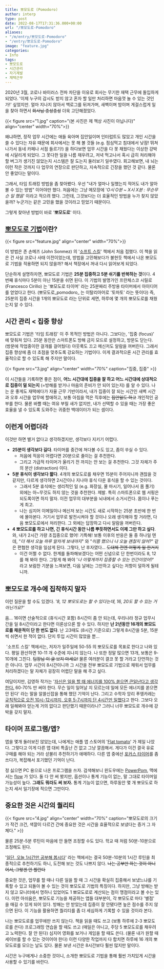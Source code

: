 ```yaml
---
title: 뽀모도로 (Pomodoro)
author: interp
type: post
date: 2022-08-17T17:31:36.000+00:00
url: "/뽀모도로-Pomodoro"
aliases: 
- "/m/entry/뽀모도로-Pomodoro"
- "/entry/뽀모도로-Pomodoro"
image: "feature.jpg"
categories:
- Info
tags:
- 뽀모도로
- 시간관리
- 자기계발
- 재택근무
---
```


2020년 3월, 코로나 바이러스 전파 차단을 이유로 회사는 무기한 재택 근무에 돌입하게 되었다. '이제 누구의 감시도 받지 않고 혼자 할 일만 처리하면 마음껏 놀 수 있는 것인가!' 싶었지만. 얼마 지나지 않아서 백로그를 뒤져가며, 새벽이며 밤이며 게걸스럽게 일을 찾아 하면서 ~~회사님 충성충성~~ 더욱 고단해졌었다.

{{< figure src="1.jpg" caption="(본 사진은 제 책상 사진이 아닙니다)" align="center" width="70%">}}

왜냐하면, 정작 업무 시간에는 애들 육아며 집안일이며 인터럽트도 많았고 개인 시간을 쓸 수 있다는 자유 때문에 회사에서는 못 해 볼 것들 (e.g. 점심먹고 침대에서 낮잠! 뛰쳐나가서 동네 카페나 서점 들르기!) 을 하다보면 업무 시간을 다 못 채웠다는 이상한 강박에 시달리게 되었다. 그 못다한 일을 나름 채우려고, 저녁 먹고나서 혹시 급히 처리해야 할 버그가 생기진 않았는지 시스템은 잘 도는지 둘러보기 일쑤였다. 회고해보면, 내 뇌는 이런 작은 것까지 다 업무의 연장으로 판단하고, 지속적으로 긴장을 했던 것 같다. 물론 안 좋았다는 말이다.

그래서, 타임 트래킹 방법을 좀 찾아봤다. 우선 "내가 얼마나 일했는지 적어도 내가 알아볼 수 있는 방법" 이어야만 했다. 처음에는 그냥 메모장에 '_O시 O분 ~ X시 X분 : 무슨무슨 일 했음_' 이라고 적으려 했다. 그런데, 그것보다는 더 효율적인 방법을 누가 찾지 않았을까? 누군가는 같은 고민을 했을 것이라고 믿었기 때문이다.

그렇게 찾아낸 방법이 바로 '**뽀모도로**' 이다.

## [뽀모도로 기법](https://en.wikipedia.org/wiki/Pomodoro_Technique)이란?

{{< figure src="feature.jpg" align="center" width="70%">}}

이 방법은 존 손메즈 (John Sonmez) 의 '[소프트 스킬](https://www.aladin.co.kr/shop/wproduct.aspx?ItemId=298621616)' 책에서 처음 접했다. 이 책을 읽은 건 사실 코로나 사태 이전이었는데, 방법을 고민해보다가 불현듯 책에서 나온 뽀모도로 기법을 적용하면 되지 않을까? 해서 책장에서 꺼내 다시 읽어보게 되었다.

단순하게 설명하자면, 뽀모도로 기법은 **25분 집중하고 5분 쉬기를 반복하는 것**이다. 4번째 휴식마다 5분이 아닌 15분을 쉬면 된다. 이 기법의 발명가인 프란체스코 시릴로 (Francesco Cirillo) 는 '뽀모도로 타이머' 라는 25분짜리 주방용 타이머에서 아이디어를 얻었다고 한다. (뽀모도로_pomodoro_ 는 이탈리아어로 '토마토' 라는 뜻이다) 즉, 25분의 집중 시간을 1개의 뽀모도로 라는 단위로 세면, 하루에 몇 개의 뽀모도로를 채웠는지 알 수 있다.

## 시간 관리 < 집중 향상

뽀모도로 기법은 '타임 트래킹' 이 주 목적인 방법은 아니다. 그보다는, '집중 (focus)' 에 맞춰져 있다. 25분 동안은 스마트폰도 방해 금지 모드로 설정하고, 방문도 닫는다. (방문에 작업중이란 걸개를 걸어뒀다) 아웃룩도 끄고 메신저도 알람을 꺼버린다. 그래서 집중 향상에 좀 더 초점을 맞추도록 강요하는 기법이다. 이게 결과적으론 시간 관리를 효율적으로 할 수 있도록 해 주지만 말이다.

{{< figure src="3.jpg" align="center" width="70%" caption="집중, 집중" >}}

이 시간들을 기록하면 좋은 점이, **어느 시간대에 집중을 잘 하고 어느 시간대에 상대적으로 집중이 덜 되는지** (=방해를 받거나 마음의 준비가 안 되어 있는지) 를 알 수 있다. 나는 운 좋게도 재택에다가 자율 근무 기반이라서, 내가 집중이 잘 되는 시간인 새벽 시간과 오후 시간을 업무에 할애하고, 보통 아침을 먹은 직후에는 ~~집안일도 하고~~ 개인적인 공부를 한다. 물론 바쁠 때는 여유 부릴 새가 없지만, 내가 선택할 수 있을 때는 가장 좋은 효율을 낼 수 있도록 도와주는 귀중한 백데이터가 되는 셈이다.

## 이런게 어렵더라

이것만 하면 별거 없다고 생각하겠지만, 생각보다 지키기 어렵다. 

-   **25분이 생각보다 길다**. 타이머를 중간에 쳐다볼 수도 있고, 좀이 쑤실 수 있다.
    -   처음에 적응이 어렵다면 20분으로 줄이는 걸 추천한다.
    -   그리고 가급적 타이머가 울리기 전 까지는 안 보는 걸 추천한다. 그것 자체가 주의 분산 (distraction) 이다.
-   **5분 휴식이 생각보다 짧다**. 4개의 뽀모도로를 채우면 15분이 주어지니까 괜찮을 것 같지만, 다르게 생각하면 2시간이나 지나야 휴식 다운 휴식을 할 수 있는 것이다.
    -   그래서 5분 휴식에는 생리적인 일 (e.g. 화장실, 물 마시기, 일어나서 몸 풀기) 외에는 아~무것도 하지 않는 것을 추천한다. 제발. 특히 스마트폰으로 웹 서핑은 되도록이면 하지 말자. 이전 업무의 대부분을 뇌내에서 소거시킨다. 몸이나 푸는게 최고.
    -   나는 심지어 이메일이나 메신저 보는 시간도 새로 시작하는 25분 초반에 한 번에 몰아본다. 거기서 업무로 발전시켜야 할 것이나 오래 생각해야 할 거라면, 다음 뽀모도로에서 처리한다. 그 외에는 답장하고 다시 알람을 꺼버린다.
-   **4 뽀모도로를 하고 나면, 긴 휴식시간 동안 나름 뿌듯하면서도 이제 그만 하고 싶다**. 와, 내가 2시간 가량 초집중으로 했어! 기특해! 보통 이후의 반응은 둘 중 하나일 텐데, "_더 해서 오늘 하루 알차게 보내야지_" 와 "_이쯤 했으니 나 오늘 괜찮지 않어?_" 같은 편협한 생각을 일삼게 된다. 그렇다, 난 후자였다... ~~도대체 전엔 어떻게 일 한거지~~
    -   이건 어쩔 수 없다. 한계를 돌파해보겠다는 어떤 신념으로 단 한번이라도 8, 12 를 해 봐야 한다. 그렇게 해 봐야 '_나 이렇게까지 집중할 수 있는 인간이었어?_' 라고 보람찬 기분을 느껴보면, 다음 날에는 그만하고 싶다는 저항이 덜하게 될테니까.

## 뽀모도로 개수에 집착하지 말자

이런 질문을 할 수도 있겠다. '_8, 12 뽀모도로는 할 수 있다는데_, _16, 20도 할 수 있는 거 아닌가요?'_

음... 16이면 산술적으로 (휴식시간 포함) 8시간이 좀 안 되는데, 우리나라 정규 업무시간을 일 8시간이라고 한다면 이론상으론 할 수 있다. 하지만 **난 2년동안 16개의 뽀모도로를 채운적이 단 한 번도 없다**. 난 고3때도 (8시간 기준으로) 그렇게 8시간을 5분, 15분씩 쉬면서 한 적이 없다. 단지 투입 시간이 많았을 뿐...

 '소프트 스킬' 책에서는, 저자가 일주일에 50-55 의 뽀모도로를 목표로 한다고 나와 있다. 평일 환산하면 10-11 개 수준에 지나지 않는다. 나 또한 정말 많으면 13개, 보통은 9-10개에 그친다. ~~팀장님 이 글 보지 마세요!~~ 물론 여러분이 결코 못 할 거라고 단언하는 것은 아니다. 업무 시간이 8시간이니까 그 시간을 전부 뽀모도로 기법으로 채워서 업무를 처리하겠다는 말 자체가 굉장히 어렵단 말을 해 주고 싶다.

여담이지만, 김영하 작가는 '[자신은 일을 할 때 에너지를 100% 쏟으면 큰일난다고 생각한다.](https://www.youtube.com/watch?v=MbZ9qyY--CE&ab_channel=tvN) 60-70% 만 써야 한다. 무슨 일이 일어날 지 모르는데 일에 모든 에너지를 쏟으면 안 된다' 라는 말을 알쓸신잡을 통해 했던 기억이 난다. 그리고 수학자 앙리 푸엥카레는 [규칙적으로 오전 10시-12시까지, 오후 5-7시까지 단 4시간만 일했다](https://en.wikipedia.org/wiki/Henri_Poincaré#Toulouse's_characterisation)고 한다. 그보다 오래 일해봐야 얻는게 거의 없다고 판단했기 때문이라나? 그러니 너무 뽀모도로 개수에 강박을 갖지 말자.

## 타이머 프로그램/앱?

앱을 몇개 둘러보진 않았는데, 나에게는 애플 앱 스토어의 '[Flat tomato](https://apps.apple.com/kr/app/flat-tomato-time-management/id719462746)' 가 제일 나았다. 그렇다고 이게 다른 앱 대비 특출난 건 없고 그냥 깔끔해서. 게다가 이건 결국 유료 구매를 해야 되는 거라 섣불리 추천하기가 애매하다. 다른 앱 중에선 [포커스 타이머](https://apps.apple.com/kr/app/focus-timer-%EC%A7%91%EC%A4%91%EB%A0%A5-%ED%96%A5%EC%83%81-%EC%96%B4%ED%94%8C/id974920073)를 좀 쓰다가, 복잡해서 포기했던 기억이 난다.

정 싫으면 PC 용으로 나온 프로그램을 쓰자. 검색해보니 윈도우에는 [PowerPom](https://apps.microsoft.com/store/detail/powerpom-pomodoro-timer/9P5ZSCL5QC8W?hl=ko-kr&gl=KR), 맥에서는 [flow](https://flowapp.info/) 가 있다. 둘 다 안 써 봤지만, 옵션이나 통계 기능이 없는, 말 그대로 타이머일 가능성이 높다. **그래도** **뭐라도 써 보자.** 통계 기능이 없으면, 하루동안 몇 개 뽀모도로 하는지 세서 일기장에 적으면 그만이다. 

## 중요한 것은 시간의 퀄리티

{{< figure src="4.jpg" align="center" width="70%" caption="뽀모도로의 크기가 작건 크건, 색깔이 다르건 간에 중요한 것은 시간을 효율적으로 보냈다는 증거 그 자체다." >}}

물론 25분-5분 루틴이 마음에 안 들면 조정할 수도 있다. 학교 때 처럼 50분-10분으로 조정해도 된다. 

'[일단, 오늘 1시간만 공부해 봅시다](https://www.aladin.co.kr/shop/wproduct.aspx?ItemId=195380024&start=slayer)' 라는 책에서는 결국 50분-10분의 1시간 루틴을 최종적으로 추천하기도 하니, 도전해 보는 것도 나쁘지 않다. ~~나는 공부만 하는 것이 아니어서, 그렇겐 안 할란다~~

중요한 것은, 업무를 할 때나 다른 일을 할 때 그 시간을 확실히 집중해서 보냈느냐를 기록할 수 있고 되돌아 볼 수 있는 것이 뽀모도로 기법의 특징이다. 하지만, 그냥 방해는 받지 않고 모니터에서 멍하니 있었어도 1 뽀모도로로 계산되는 점이 맹점이라고 볼 수는 있다. 이런 아쉬움은, 뽀모도로 기능을 제공하는 앱들 대부분이, 각 뽀모도로 마다 '별점' 을 매길 수 있게 되어 있다. 방해는 안 받았는데 집중이 잘 안됐다면 높은 점수를 주지 않으면 된다. 이 기능을 활용하면 퀄리티를 좀 더 세심하게 기록할 수 있을 것이라 본다.

나는 뽀모도로를 업무에만 쓰지 않는다. 책을 읽을 때도 쓰고 (보통 하루에 2-3 뽀모도로를 쓴다) 프로그래밍 연습을 할 때도 쓰고 (매일은 아니고, 주당 5 뽀모도로를 채우려고 노력한다. 잘 안 된다) 심지어 영화를 보거나 게임을 할 때도 쓴다. (물론 내가 원할 때 세이브를 할 수 있는 것이어야 한다) 이런 다양한 작업까지 다 합치면 하루에 16 개의 뽀모도로를 모으는 날도 있다. 물론 보낸 시간은 8시간보다 훨씬 많지만 말이다. 

시간은 누구에게나 소중한 것이니, 소개한 뽀모도로 기법을 통해 훨씬 가치있게 시간을 사용할 수 있기를 바란다.